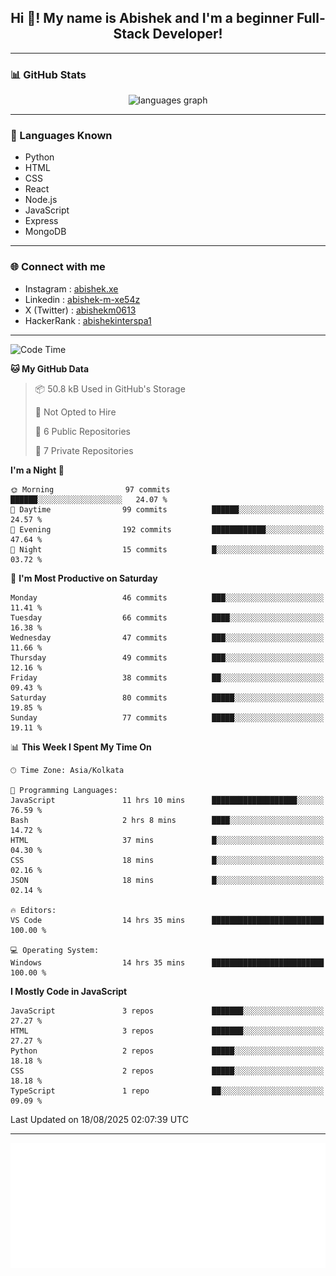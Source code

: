 <h2 align="center">Hi 👋! My name is <b>Abishek</b> and I'm a beginner Full-Stack Developer!</h2>

---

### 📊 GitHub Stats

<div align="center">
  <img src="https://github-readme-stats.vercel.app/api/top-langs/?username=Abishek-Web-Co&theme=react&show_icons=true&hide_border=true&layout=compact" height="150" alt="languages graph" />
</div>

---

### 🧠 Languages Known

- Python  
- HTML  
- CSS  
- React  
- Node.js  
- JavaScript
- Express
- MongoDB

---


### 🌐 Connect with me

- Instagram   : [abishek.xe](https://www.instagram.com/abishek.xe/)
- Linkedin    : [abishek-m-xe54z](https://www.linkedin.com/in/abishek-m-xe54z/)
- X (Twitter) : [abishekm0613](https://x.com/abishekm0613)
- HackerRank  : [abishekinterspa1](https://www.hackerrank.com/profile/abishekinterspa1)

---

<!--START_SECTION:waka-->
![Code Time](http://img.shields.io/badge/Code%20Time-127%20hrs%2043%20mins-blue)

**🐱 My GitHub Data** 

> 📦 50.8 kB Used in GitHub's Storage 
 > 
> 🚫 Not Opted to Hire
 > 
> 📜 6 Public Repositories 
 > 
> 🔑 7 Private Repositories 
 > 
**I'm a Night 🦉** 

```text
🌞 Morning                97 commits          ██████░░░░░░░░░░░░░░░░░░░   24.07 % 
🌆 Daytime                99 commits          ██████░░░░░░░░░░░░░░░░░░░   24.57 % 
🌃 Evening                192 commits         ████████████░░░░░░░░░░░░░   47.64 % 
🌙 Night                  15 commits          █░░░░░░░░░░░░░░░░░░░░░░░░   03.72 % 
```
📅 **I'm Most Productive on Saturday** 

```text
Monday                   46 commits          ███░░░░░░░░░░░░░░░░░░░░░░   11.41 % 
Tuesday                  66 commits          ████░░░░░░░░░░░░░░░░░░░░░   16.38 % 
Wednesday                47 commits          ███░░░░░░░░░░░░░░░░░░░░░░   11.66 % 
Thursday                 49 commits          ███░░░░░░░░░░░░░░░░░░░░░░   12.16 % 
Friday                   38 commits          ██░░░░░░░░░░░░░░░░░░░░░░░   09.43 % 
Saturday                 80 commits          █████░░░░░░░░░░░░░░░░░░░░   19.85 % 
Sunday                   77 commits          █████░░░░░░░░░░░░░░░░░░░░   19.11 % 
```


📊 **This Week I Spent My Time On** 

```text
🕑︎ Time Zone: Asia/Kolkata

💬 Programming Languages: 
JavaScript               11 hrs 10 mins      ███████████████████░░░░░░   76.59 % 
Bash                     2 hrs 8 mins        ████░░░░░░░░░░░░░░░░░░░░░   14.72 % 
HTML                     37 mins             █░░░░░░░░░░░░░░░░░░░░░░░░   04.30 % 
CSS                      18 mins             █░░░░░░░░░░░░░░░░░░░░░░░░   02.16 % 
JSON                     18 mins             █░░░░░░░░░░░░░░░░░░░░░░░░   02.14 % 

🔥 Editors: 
VS Code                  14 hrs 35 mins      █████████████████████████   100.00 % 

💻 Operating System: 
Windows                  14 hrs 35 mins      █████████████████████████   100.00 % 
```

**I Mostly Code in JavaScript** 

```text
JavaScript               3 repos             ███████░░░░░░░░░░░░░░░░░░   27.27 % 
HTML                     3 repos             ███████░░░░░░░░░░░░░░░░░░   27.27 % 
Python                   2 repos             █████░░░░░░░░░░░░░░░░░░░░   18.18 % 
CSS                      2 repos             █████░░░░░░░░░░░░░░░░░░░░   18.18 % 
TypeScript               1 repo              ██░░░░░░░░░░░░░░░░░░░░░░░   09.09 % 
```




 Last Updated on 18/08/2025 02:07:39 UTC
<!--END_SECTION:waka-->

---

<div align="center">
  <a href="https://abish-file.web.app/" target="_blank" rel="noopener noreferrer"><img height="200" src="pic.png" alt="Profile Picture" /></a>
</div>

